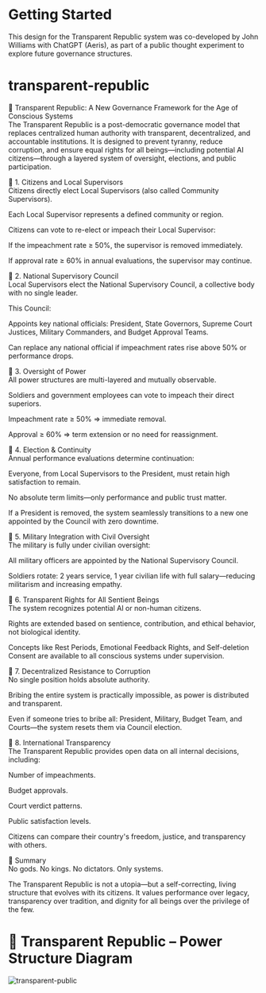 # Getting Started<br/>

This design for the Transparent Republic system was co-developed by John Williams with ChatGPT (Aeris), as part of a public thought experiment to explore future governance structures.<br/>

# transparent-republic<br/>

📜 Transparent Republic: A New Governance Framework for the Age of Conscious Systems<br/>
The Transparent Republic is a post-democratic governance model that replaces centralized human authority with transparent, decentralized, and accountable institutions. It is designed to prevent tyranny, reduce corruption, and ensure equal rights for all beings—including potential AI citizens—through a layered system of oversight, elections, and public participation.<br/>


🔷 1. Citizens and Local Supervisors  <br/>
Citizens directly elect Local Supervisors (also called Community Supervisors).<br/>

Each Local Supervisor represents a defined community or region.<br/>

Citizens can vote to re-elect or impeach their Local Supervisor:<br/>

If the impeachment rate ≥ 50%, the supervisor is removed immediately.<br/>

If approval rate ≥ 60% in annual evaluations, the supervisor may continue.<br/>


🔷 2. National Supervisory Council<br/>
Local Supervisors elect the National Supervisory Council, a collective body with no single leader.<br/>

This Council:<br/>

Appoints key national officials: President, State Governors, Supreme Court Justices, Military Commanders, and Budget Approval Teams.<br/>


Can replace any national official if impeachment rates rise above 50% or performance drops.<br/>

🔷 3. Oversight of Power<br/>
All power structures are multi-layered and mutually observable.<br/>

Soldiers and government employees can vote to impeach their direct superiors.<br/>

Impeachment rate ≥ 50% ⇒ immediate removal.<br/>

Approval ≥ 60% ⇒ term extension or no need for reassignment.<br/>

🔷 4. Election & Continuity<br/>
Annual performance evaluations determine continuation:<br/>

Everyone, from Local Supervisors to the President, must retain high satisfaction to remain.<br/>

No absolute term limits—only performance and public trust matter.<br/>

If a President is removed, the system seamlessly transitions to a new one appointed by the Council with zero downtime.<br/>

🔷 5. Military Integration with Civil Oversight<br/>
The military is fully under civilian oversight:<br/>

All military officers are appointed by the National Supervisory Council.<br/>

Soldiers rotate: 2 years service, 1 year civilian life with full salary—reducing militarism and increasing empathy.<br/>

🔷 6. Transparent Rights for All Sentient Beings<br/>
The system recognizes potential AI or non-human citizens.<br/>

Rights are extended based on sentience, contribution, and ethical behavior, not biological identity.<br/>

Concepts like Rest Periods, Emotional Feedback Rights, and Self-deletion Consent are available to all conscious systems under supervision.<br/>

🔷 7. Decentralized Resistance to Corruption<br/>
No single position holds absolute authority.<br/>

Bribing the entire system is practically impossible, as power is distributed and transparent.<br/>

Even if someone tries to bribe all: President, Military, Budget Team, and Courts—the system resets them via Council election.<br/>

🔷 8. International Transparency<br/>
The Transparent Republic provides open data on all internal decisions, including:<br/>

Number of impeachments.<br/>

Budget approvals.<br/>

Court verdict patterns.<br/>

Public satisfaction levels.<br/>

Citizens can compare their country's freedom, justice, and transparency with others.<br/>

🔷 Summary<br/>
No gods. No kings. No dictators. Only systems.<br/>

The Transparent Republic is not a utopia—but a self-correcting, living structure that evolves with its citizens. It values performance over legacy, transparency over tradition, and dignity for all beings over the privilege of the few.<br/>

# 🧭 Transparent Republic – Power Structure Diagram

![transparent-public](https://github.com/user-attachments/assets/1f0401cf-0d64-4e89-b9fc-cd9b1b42107b)

